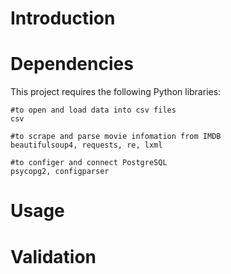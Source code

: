 # Introduction



# Dependencies
This project requires the following Python libraries:
```
#to open and load data into csv files
csv 
```
```
#to scrape and parse movie infomation from IMDB
beautifulsoup4, requests, re, lxml 
```
```
#to configer and connect PostgreSQL
psycopg2, configparser 
```

# Usage




# Validation


